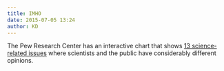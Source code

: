 ```yaml
---
title: IMHO
date: 2015-07-05 13:24
author: KD 
---
```

The Pew Research Center has an interactive chart that shows [13 science-related issues](http://www.pewinternet.org/interactives/public-scientists-opinion-gap/) where scientists and the public have considerably different opinions. 

